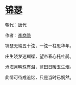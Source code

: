 # [锦瑟](http://so.gushiwen.org/view_28569.aspx)

朝代：唐代

作者：[李商隐](http://so.gushiwen.org/author_204.aspx)

锦瑟无端五十弦，一弦一柱思华年。

庄生晓梦迷蝴蝶，望帝春心托杜鹃。

沧海月明珠有泪，蓝田日暖玉生烟。

此情可待成追忆，只是当时已惘然。

